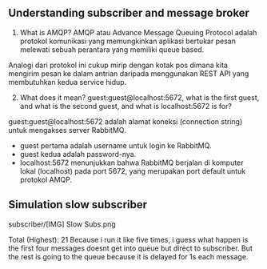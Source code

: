 ## Understanding subscriber and message broker
1. What is AMQP?
AMQP atau Advance Message Queuing Protocol adalah protokol komunikasi yang memungkinkan aplikasi bertukar pesan melewati sebuah perantara yang memiliki queue based.

Analogi dari protokol ini cukup mirip dengan kotak pos dimana kita mengirim pesan ke dalam antrian daripada menggunakan REST API yang membutuhkan kedua service hidup.

2. What does it mean? guest:guest@localhost:5672, what is the first guest, and what
is the second guest, and what is localhost:5672 is for?

guest:guest@localhost:5672 adalah alamat koneksi (connection string) untuk mengakses server RabbitMQ.

- guest pertama adalah username untuk login ke RabbitMQ.
- guest kedua adalah password-nya. 
- localhost:5672 menunjukkan bahwa RabbitMQ berjalan di komputer lokal (localhost) pada port 5672, yang merupakan port default untuk protokol AMQP.


## Simulation slow subscriber
subscriber/[IMG] Slow Subs.png

Total (Highest): 21
Because i run it like five times, i guess what happen is the first four messages doesnt get into queue but direct to subscriber. But the rest is going to the queue because it is delayed for 1s each message. 


